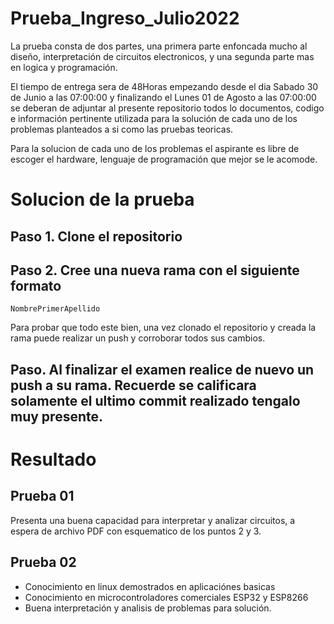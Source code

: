 # Prueba_Ingreso_Julio2022


La prueba consta de dos partes, una primera parte enfoncada mucho al diseño, interpretación de circuitos electronicos, y una segunda parte mas en logica y programación.

El tiempo de entrega sera de 48Horas empezando desde el dia Sabado 30 de Junio a las 07:00:00 y finalizando el Lunes 01 de Agosto a las 07:00:00 se deberan de adjuntar al presente repositorio todos lo documentos, codigo e información pertinente utilizada para la solución de cada uno de los problemas planteados a si como las pruebas teoricas.

Para la solucion de cada uno de los problemas el aspirante es libre de escoger el hardware, lenguaje de programación que mejor se le acomode.

# Solucion de la prueba
## Paso 1. Clone el repositorio
## Paso 2. Cree una nueva rama con el siguiente formato
    NombrePrimerApellido
  Para probar que todo este bien, una vez clonado el repositorio y creada la rama puede realizar un push y corroborar todos sus cambios.
  
## Paso. Al finalizar el examen realice de nuevo un push a su rama. Recuerde se calificara solamente el ultimo commit realizado tengalo muy presente.

# Resultado
## Prueba 01
Presenta una buena capacidad para interpretar y analizar circuitos,  a espera de archivo PDF con esquematico de los puntos 2 y 3.

## Prueba 02
- Conocimiento en linux demostrados en aplicaciónes basicas
- Conocimiento en microcontroladores comerciales ESP32 y ESP8266
- Buena interpretación y analisis de problemas para solución.
